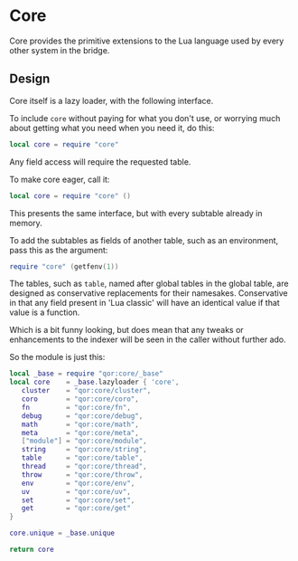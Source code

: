 # Core


  Core provides the primitive extensions to the Lua language used by every
other system in the bridge\.


## Design

Core itself is a lazy loader, with the following interface\.

To include `core` without paying for what you don't use, or worrying much
about getting what you need when you need it, do this:

```lua
local core = require "core"
```

Any field access will require the requested table\.

To make core eager, call it:

```lua
local core = require "core" ()
```

This presents the same interface, but with every subtable already in memory\.

To add the subtables as fields of another table, such as an environment,
pass this as the argument:

```lua
require "core" (getfenv(1))
```

The tables, such as `table`, named after global tables in the global table,
are designed as conservative replacements for their namesakes\.  Conservative
in that any field present in 'Lua classic' will have an identical value if
that value is a function\.


Which is a bit funny looking, but does mean that any tweaks or enhancements to
the indexer will be seen in the caller without further ado\.

So the module is just this:

```lua
local _base = require "qor:core/_base"
local core    = _base.lazyloader { 'core',
   cluster    = "qor:core/cluster",
   coro       = "qor:core/coro",
   fn         = "qor:core/fn",
   debug      = "qor:core/debug",
   math       = "qor:core/math",
   meta       = "qor:core/meta",
   ["module"] = "qor:core/module",
   string     = "qor:core/string",
   table      = "qor:core/table",
   thread     = "qor:core/thread",
   throw      = "qor:core/throw",
   env        = "qor:core/env",
   uv         = "qor:core/uv",
   set        = "qor:core/set",
   get        = "qor:core/get"
}

core.unique = _base.unique
```

```lua
return core
```

